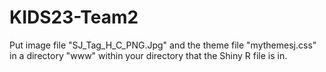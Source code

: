 # KIDS23-Team2

Put image file "SJ_Tag_H_C_PNG.Jpg" and the theme file "mythemesj.css" in a directory "www" within your directory that the Shiny R file is in.
